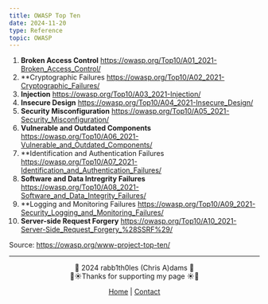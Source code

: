 ```yaml
---
title: OWASP Top Ten
date: 2024-11-20
type: Reference
topic: OWASP
---
```



<div class="neon-line"></div>

1. **Broken Access Control**
   https://owasp.org/Top10/A01_2021-Broken_Access_Control/
2. **Cryptographic Failures
   https://owasp.org/Top10/A02_2021-Cryptographic_Failures/
3. **Injection**
   https://owasp.org/Top10/A03_2021-Injection/
4. **Insecure Design**
   https://owasp.org/Top10/A04_2021-Insecure_Design/
5. **Security Misconfiguration**
   https://owasp.org/Top10/A05_2021-Security_Misconfiguration/
6. **Vulnerable and Outdated Components**
   https://owasp.org/Top10/A06_2021-Vulnerable_and_Outdated_Components/
7. **Identification and Authentication Failures
   https://owasp.org/Top10/A07_2021-Identification_and_Authentication_Failures/
8. **Software and Data Intregrity Failures**
   https://owasp.org/Top10/A08_2021-Software_and_Data_Integrity_Failures/
9. **Logging and Monitoring Failures
   https://owasp.org/Top10/A09_2021-Security_Logging_and_Monitoring_Failures/
10. **Server-side Request Forgery**
    https://owasp.org/Top10/A10_2021-Server-Side_Request_Forgery_%28SSRF%29/

<div class="neon-line"></div>

Source: https://owasp.org/www-project-top-ten/

---
<div style="text-align: center;">
	<div class="gradient-text">👾 2024 rabb1th0les (Chris A)dams 👾</div> 
	🌴☀Thanks for supporting my page ☀🌴
	<nav>
		<ul style="list-style: none; padding: 0;">
			<div style="text-align: center;">
				<li><a href="index.html">Home</a> | <a href="Contact.html">Contact</a></li>
			</div>
		</ul>
	</nav>	
</div>